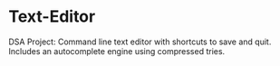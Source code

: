 # Text-Editor
DSA Project: Command line text editor with shortcuts to save and quit. Includes an autocomplete engine using compressed tries.
